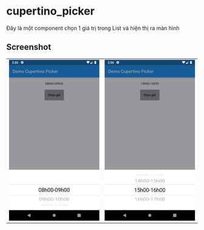 # cupertino_picker

Đây là một component chọn 1 giá trị trong List và hiện thị ra màn hình

## Screenshot

<table style={border:"none"}><tr><td><img src="https://github.com/TeaHee/Component-and-UI-Flutter/blob/master/cupertino_picker/screenshot/cupertino_picker_screenshot1.png" alt="Landing Page(Vertical Tabs and Background)"/></td><td><img src="https://github.com/TeaHee/Component-and-UI-Flutter/blob/master/cupertino_picker/screenshot/cupertino_picker_screenshot2.png" alt="Landing Page(Transition, Card, Material Shape)"/></td></tr></table>



